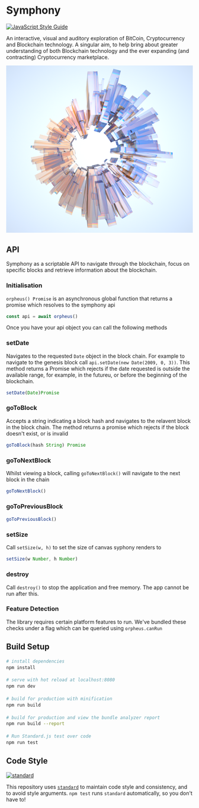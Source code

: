 # Symphony
[![JavaScript Style Guide](https://img.shields.io/badge/code_style-standard-brightgreen.svg)](https://standardjs.com)

An interactive, visual and auditory exploration of BitCoin, Cryptocurrency and Blockchain technology. A singular aim, to help bring about greater understanding of both Blockchain technology and the ever expanding (and contracting) Cryptocurrency marketplace. 

![The Blockchain](./static/assets/cylindar.png)

## API

Symphony as a scriptable API to navigate through the blockchain, focus on specific blocks and retrieve information about the blockchain.



### Initialisation

`orpheus() Promise` is an asynchronous global function that returns a promise which resolves to the symphony api

```javascript
const api = await orpheus()
```
Once you have your api object you can call the following methods

### setDate

Navigates to the requested `Date` object in the block chain. For example to navigate to the genesis block call `api.setDate(new Date(2009, 0, 3))`. This method returns a Promise which rejects if the date requested is outside the available range, for example, in the futureu, or before the beginning of the blockchain.

```javascript
setDate(Date)Promise
```

### goToBlock

Accepts a string indicating a block hash and navigates to the relavent block in the block chain. The method returns a promise which rejects if the block doesn't exist, or is invalid

```javascript
goToBlock(hash String) Promise
```

### goToNextBlock

Whilst viewing a block, calling `goToNextBlock()` will navigate to the next block in the chain

```javascript
goToNextBlock()
```

### goToPreviousBlock

```javascript
goToPreviousBlock()
```

### setSize

Call `setSize(w, h)` to set the size of canvas syphony renders to

```javascript
setSize(w Number, h Number)
```

### destroy

Call `destroy()` to stop the application and free memory. The app cannot be run after this.

### Feature Detection

The library requires certain platform features to run. We've bundled these checks under a flag which can be queried using `orpheus.canRun`

## Build Setup

``` bash
# install dependencies
npm install

# serve with hot reload at localhost:8080
npm run dev

# build for production with minification
npm run build

# build for production and view the bundle analyzer report
npm run build --report

# Run Standard.js test over code
npm run test
```

## Code Style

[![standard][standard-image]][standard-url]

This repository uses [`standard`][standard-url] to maintain code style and consistency,
and to avoid style arguments. `npm test` runs `standard` automatically, so you don't have
to!

[standard-image]: https://cdn.rawgit.com/standard/standard/master/badge.svg
[standard-url]: https://github.com/standard/standard
